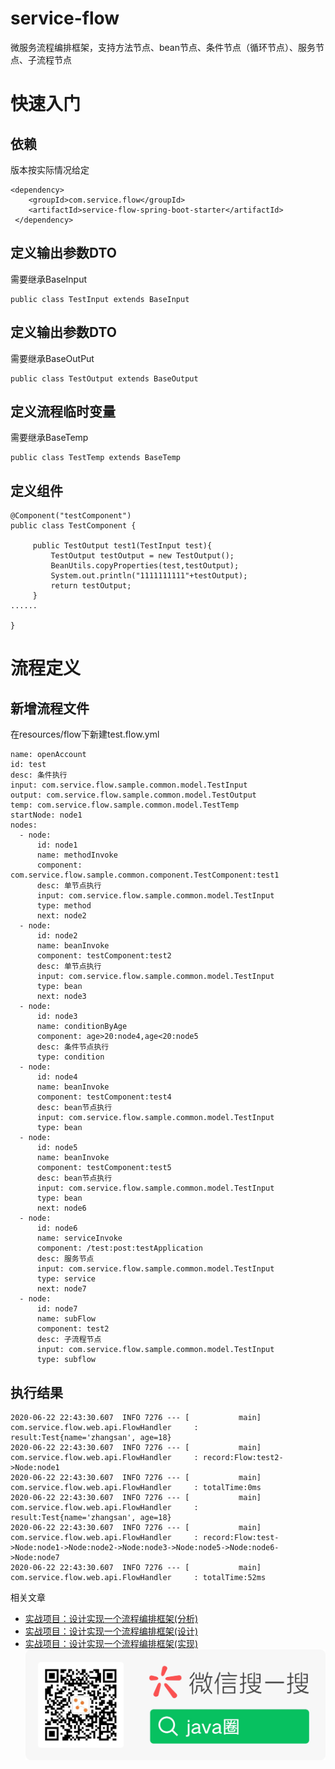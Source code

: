 # service-flow
微服务流程编排框架，支持方法节点、bean节点、条件节点（循环节点）、服务节点、子流程节点

# 快速入门
## 依赖
版本按实际情况给定
```
<dependency>
    <groupId>com.service.flow</groupId>
    <artifactId>service-flow-spring-boot-starter</artifactId>
 </dependency>
```

## 定义输出参数DTO
需要继承BaseInput
```
public class TestInput extends BaseInput
```
## 定义输出参数DTO
需要继承BaseOutPut
```
public class TestOutput extends BaseOutput
```
## 定义流程临时变量
需要继承BaseTemp
```
public class TestTemp extends BaseTemp
```
## 定义组件
```
@Component("testComponent")
public class TestComponent {

     public TestOutput test1(TestInput test){
         TestOutput testOutput = new TestOutput();
         BeanUtils.copyProperties(test,testOutput);
         System.out.println("1111111111"+testOutput);
         return testOutput;
     }
......

}
```
# 流程定义
## 新增流程文件
在resources/flow下新建test.flow.yml
```
name: openAccount
id: test
desc: 条件执行
input: com.service.flow.sample.common.model.TestInput
output: com.service.flow.sample.common.model.TestOutput
temp: com.service.flow.sample.common.model.TestTemp
startNode: node1
nodes:
  - node:
      id: node1
      name: methodInvoke
      component: com.service.flow.sample.common.component.TestComponent:test1
      desc: 单节点执行
      input: com.service.flow.sample.common.model.TestInput
      type: method
      next: node2
  - node:
      id: node2
      name: beanInvoke
      component: testComponent:test2
      desc: 单节点执行
      input: com.service.flow.sample.common.model.TestInput
      type: bean
      next: node3
  - node:
      id: node3
      name: conditionByAge
      component: age>20:node4,age<20:node5
      desc: 条件节点执行
      type: condition
  - node:
      id: node4
      name: beanInvoke
      component: testComponent:test4
      desc: bean节点执行
      input: com.service.flow.sample.common.model.TestInput
      type: bean
  - node:
      id: node5
      name: beanInvoke
      component: testComponent:test5
      desc: bean节点执行
      input: com.service.flow.sample.common.model.TestInput
      type: bean
      next: node6
  - node:
      id: node6
      name: serviceInvoke
      component: /test:post:testApplication
      desc: 服务节点
      input: com.service.flow.sample.common.model.TestInput
      type: service
      next: node7
  - node:
      id: node7
      name: subFlow
      component: test2
      desc: 子流程节点
      input: com.service.flow.sample.common.model.TestInput
      type: subflow
```
## 执行结果
```
2020-06-22 22:43:30.607  INFO 7276 --- [           main] com.service.flow.web.api.FlowHandler     : result:Test{name='zhangsan', age=18}
2020-06-22 22:43:30.607  INFO 7276 --- [           main] com.service.flow.web.api.FlowHandler     : record:Flow:test2->Node:node1
2020-06-22 22:43:30.607  INFO 7276 --- [           main] com.service.flow.web.api.FlowHandler     : totalTime:0ms
2020-06-22 22:43:30.607  INFO 7276 --- [           main] com.service.flow.web.api.FlowHandler     : result:Test{name='zhangsan', age=18}
2020-06-22 22:43:30.607  INFO 7276 --- [           main] com.service.flow.web.api.FlowHandler     : record:Flow:test->Node:node1->Node:node2->Node:node3->Node:node5->Node:node6->Node:node7
2020-06-22 22:43:30.607  INFO 7276 --- [           main] com.service.flow.web.api.FlowHandler     : totalTime:52ms

```
相关文章
* [实战项目：设计实现一个流程编排框架(分析)](https://mp.weixin.qq.com/s/veLQZJqYNKbYvuCi7Pf_nA)
* [实战项目：设计实现一个流程编排框架(设计)](https://mp.weixin.qq.com/s/vL_ExJci7eiym9aizChtAQ)
* [实战项目：设计实现一个流程编排框架(实现)](https://mp.weixin.qq.com/s/2MOWIZ4emkQltEgFzja4SA)
![wechat](/doc/wechat.jpg)
